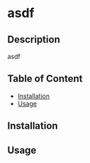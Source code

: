 
# asdf

## Description

asdf

## Table of Content

- [Installation](#installation)
- [Usage](#usage)

## Installation

## Usage

